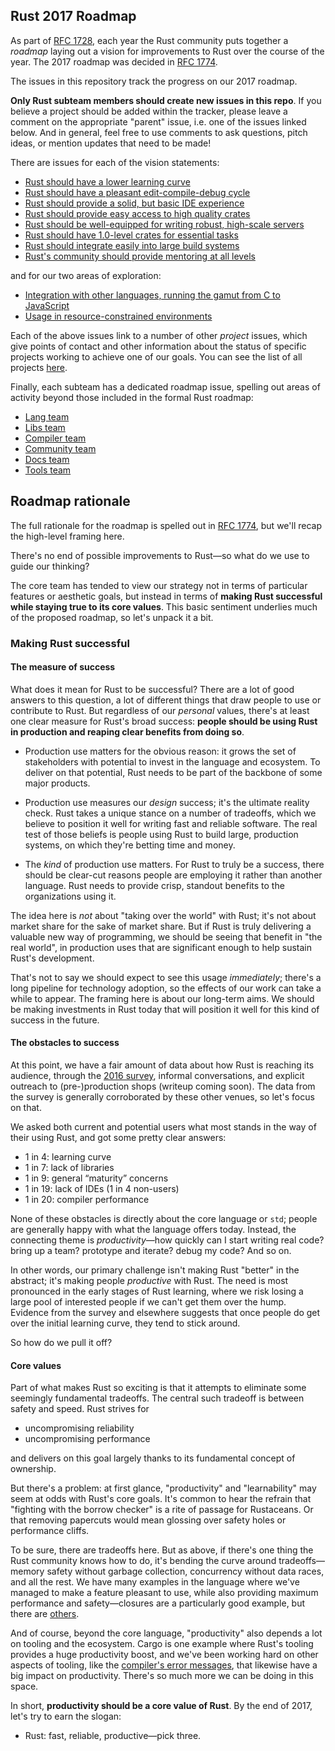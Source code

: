 ## Rust 2017 Roadmap

As part of [RFC 1728](https://github.com/rust-lang/rfcs/pull/1728), each year
the Rust community puts together a *roadmap* laying out a vision for
improvements to Rust over the course of the year. The 2017 roadmap was decided
in [RFC 1774](https://github.com/rust-lang/rfcs/pull/1774).

The issues in this repository track the progress on our 2017 roadmap.

**Only Rust subteam members should create new issues in this repo**. If you
believe a project should be added within the tracker, please leave a comment on
the appropriate "parent" issue, i.e. one of the issues linked below. And in
general, feel free to use comments to ask questions, pitch ideas, or mention
updates that need to be made!

There are issues for each of the vision statements:

* [Rust should have a lower learning curve](https://github.com/aturon/rust-roadmap/issues/3)
* [Rust should have a pleasant edit-compile-debug cycle](https://github.com/aturon/rust-roadmap/issues/1)
* [Rust should provide a solid, but basic IDE experience](https://github.com/aturon/rust-roadmap/issues/2)
* [Rust should provide easy access to high quality crates](https://github.com/aturon/rust-roadmap/issues/9)
* [Rust should be well-equipped for writing robust, high-scale servers](https://github.com/aturon/rust-roadmap/issues/10)
* [Rust should have 1.0-level crates for essential tasks](https://github.com/aturon/rust-roadmap/issues/11)
* [Rust should integrate easily into large build systems](https://github.com/aturon/rust-roadmap/issues/12)
* [Rust's community should provide mentoring at all levels](https://github.com/aturon/rust-roadmap/issues/13)

and for our two areas of exploration:

* [Integration with other languages, running the gamut from C to JavaScript](https://github.com/aturon/rust-roadmap/issues/14)
* [Usage in resource-constrained environments](https://github.com/aturon/rust-roadmap/issues/15)

Each of the above issues link to a number of other *project* issues, which give
points of contact and other information about the status of specific projects
working to achieve one of our goals. You can see the list of all projects [here](https://github.com/aturon/rust-roadmap/issues?q=is%3Aissue+is%3Aopen+label%3AProject).

Finally, each subteam has a dedicated roadmap issue, spelling out areas of
activity beyond those included in the formal Rust roadmap:

- [Lang team](https://github.com/aturon/rust-roadmap/issues/18)
- [Libs team](https://github.com/aturon/rust-roadmap/issues/19)
- [Compiler team](https://github.com/aturon/rust-roadmap/issues/21)
- [Community team](https://github.com/aturon/rust-roadmap/issues/22)
- [Docs team](https://github.com/aturon/rust-roadmap/issues/20)
- [Tools team](https://github.com/aturon/rust-roadmap/issues/23)

## Roadmap rationale

The full rationale for the roadmap is spelled out in
[RFC 1774](https://github.com/rust-lang/rfcs/pull/1774), but we'll recap the
high-level framing here.

There's no end of possible improvements to Rust—so what do we use to guide our
thinking?

The core team has tended to view our strategy not in terms of particular features or
aesthetic goals, but instead in terms of **making Rust successful while staying
true to its core values**. This basic sentiment underlies much of the proposed
roadmap, so let's unpack it a bit.

### Making Rust successful

#### The measure of success

What does it mean for Rust to be successful? There are a lot of good answers to
this question, a lot of different things that draw people to use or contribute
to Rust. But regardless of our *personal* values, there's at least one clear
measure for Rust's broad success: **people should be using Rust in
production and reaping clear benefits from doing so**.

- Production use matters for the obvious reason: it grows the set of
  stakeholders with potential to invest in the language and ecosystem. To
  deliver on that potential, Rust needs to be part of the backbone of some major
  products.

- Production use measures our *design* success; it's the ultimate reality
  check. Rust takes a unique stance on a number of tradeoffs, which we believe
  to position it well for writing fast and reliable software. The real test of
  those beliefs is people using Rust to build large, production systems, on
  which they're betting time and money.

- The *kind* of production use matters. For Rust to truly be a success, there
  should be clear-cut reasons people are employing it rather than another
  language. Rust needs to provide crisp, standout benefits to the organizations
  using it.

The idea here is *not* about "taking over the world" with Rust; it's not about
market share for the sake of market share. But if Rust is truly delivering a
valuable new way of programming, we should be seeing that benefit in "the real
world", in production uses that are significant enough to help sustain Rust's
development.

That's not to say we should expect to see this usage *immediately*; there's a
long pipeline for technology adoption, so the effects of our work can take a
while to appear. The framing here is about our long-term aims. We should be
making investments in Rust today that will position it well for this kind of
success in the future.

#### The obstacles to success

At this point, we have a fair amount of data about how Rust is reaching its
audience, through the [2016 survey], informal conversations, and explicit
outreach to (pre-)production shops (writeup coming soon). The data from the
survey is generally corroborated by these other venues, so let's focus on that.

[2016 survey]: https://blog.rust-lang.org/2016/06/30/State-of-Rust-Survey-2016.html

We asked both current and potential users what most stands in the way of their
using Rust, and got some pretty clear answers:

- 1 in 4: learning curve
- 1 in 7: lack of libraries
- 1 in 9: general “maturity” concerns
- 1 in 19: lack of IDEs (1 in 4 non-users)
- 1 in 20: compiler performance

None of these obstacles is directly about the core language or `std`; people are
generally happy with what the language offers today. Instead, the connecting
theme is *productivity*—how quickly can I start writing real code? bring up a
team? prototype and iterate? debug my code? And so on.

In other words, our primary challenge isn't making Rust "better" in the
abstract; it's making people *productive* with Rust. The need is most pronounced
in the early stages of Rust learning, where we risk losing a large pool of
interested people if we can't get them over the hump. Evidence from the survey
and elsewhere suggests that once people do get over the initial learning curve,
they tend to stick around.

So how do we pull it off?

#### Core values

Part of what makes Rust so exciting is that it attempts to eliminate some
seemingly fundamental tradeoffs. The central such tradeoff is between safety
and speed. Rust strives for

- uncompromising reliability
- uncompromising performance

and delivers on this goal largely thanks to its fundamental concept of
ownership.

But there's a problem: at first glance, "productivity" and "learnability" may
seem at odds with Rust's core goals. It's common to hear the refrain that
"fighting with the borrow checker" is a rite of passage for Rustaceans. Or that
removing papercuts would mean glossing over safety holes or performance cliffs.

To be sure, there are tradeoffs here. But as above, if there's one thing the
Rust community knows how to do, it's bending the curve around tradeoffs—memory
safety without garbage collection, concurrency without data races, and all the
rest. We have many examples in the language where we've managed to make a
feature pleasant to use, while also providing maximum performance and
safety—closures are a particularly good example, but there are
[others](https://internals.rust-lang.org/t/roadmap-2017-productivity-learning-curve-and-expressiveness/4097).

And of course, beyond the core language, "productivity" also depends a lot on
tooling and the ecosystem. Cargo is one example where Rust's tooling provides a
huge productivity boost, and we've been working hard on other aspects of
tooling, like the
[compiler's error messages](https://blog.rust-lang.org/2016/08/10/Shape-of-errors-to-come.html),
that likewise have a big impact on productivity. There's so much more we can be
doing in this space.

In short, **productivity should be a core value of Rust**. By the end of 2017,
let's try to earn the slogan:

- Rust: fast, reliable, productive—pick three.
